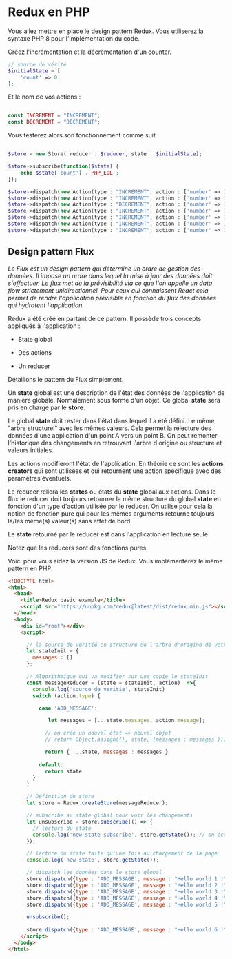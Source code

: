 ﻿# Redux en PHP

Vous allez mettre en place le design pattern Redux. Vous utiliserez la syntaxe PHP 8 pour l'implémentation du code.

Créez l'incrémentation et la décrémentation d'un counter.

```php
// source de vérité
$initialState = [
    'count' => 0
];
```

Et le nom de vos actions :

```php

const INCREMENT = "INCREMENT";
const DECREMENT = "DECREMENT";
```

Vous testerez alors son fonctionnement comme suit :

```php

$store = new Store( reducer : $reducer, state : $initialState);

$store->subscribe(function($state) {
    echo $state['count'] . PHP_EOL ;
});

$store->dispatch(new Action(type : "INCREMENT", action : ['number' => 1] )); // 1
$store->dispatch(new Action(type : "INCREMENT", action : ['number' => 1] )); // 2
$store->dispatch(new Action(type : "DECREMENT", action : ['number' => 1] )); // 1
$store->dispatch(new Action(type : "INCREMENT", action : ['number' => 1] )); // 2
$store->dispatch(new Action(type : "INCREMENT", action : ['number' => 1] )); // 3
$store->dispatch(new Action(type : "INCREMENT", action : ['number' => 1] )); // 4
$store->dispatch(new Action(type : "INCREMENT", action : ['number' => 1] )); // 5

```

## Design pattern Flux

*Le Flux est un design pattern qui détermine un ordre de gestion des données. Il impose un ordre dans lequel la mise à jour des données doit s'effectuer. Le flux met de la prévisibilité via ce que l'on appelle un data flow strictement unidirectionnel. Pour ceux qui connaissent React cela permet de rendre l'application prévisible en fonction du flux des données qui hydratent l'application.*

Redux a été créé en partant de ce pattern. Il possède trois concepts appliqués à l'application :

- State global 

- Des actions

- Un reducer

Détaillons le pattern du Flux simplement.

Un **state** global est une description de l'état des données de l'application de manière globale. Normalement sous forme d'un objet. Ce global **state** sera pris en charge par le **store**.

Le global **state** doit rester dans l'état dans lequel il a été défini. Le même "arbre structurel" avec les mêmes valeurs. Cela permet la relecture des données d'une application d'un point A vers un point B. On peut remonter l'historique des changements en retrouvant l'arbre d'origine ou structure et valeurs initiales.

Les actions modifieront l'état de l'application. En théorie ce sont les **actions creators** qui sont utilisées et qui retournent une action spécifique avec des paramètres éventuels. 

Le reducer reliera les **states** ou états du **state** global aux actions. Dans le flux le reducer doit toujours retourner la même structure du global **state** en fonction d'un type d'action utilisée par le reducer. On utilise pour cela la notion de fonction pure qui pour les mêmes arguments retourne toujours la/les même(s) valeur(s) sans effet de bord.

Le **state** retourné par le reducer est dans l'application en lecture seule.

Notez que les reducers sont des fonctions pures.

Voici pour vous aidez la version JS de Redux. Vous implémenterez le même pattern en PHP.

```html
<!DOCTYPE html>
<html>
  <head>
    <title>Redux basic example</title>
    <script src="https://unpkg.com/redux@latest/dist/redux.min.js"></script>
  </head>
  <body>
    <div id="root"></div>
    <script>

      // la source de véritié ou structure de l'arbre d'origine de votre application
      let stateInit = {
        messages : []
      };

      // Algorithmique qui va modifier sur une copie le stateInit 
      const messageReducer = (state = stateInit, action)  =>{
        console.log('source de veritie', stateInit)
        switch (action.type) {

          case 'ADD_MESSAGE':

             let messages = [...state.messages, action.message];

            // on crée un nouvel état => nouvel objet
            // return Object.assign({}, state, {messages : messages });

            return { ...state, messages : messages }
      
          default:
            return state
        }
      }

      // Définition du store
      let store = Redux.createStore(messageReducer);

      // subscribe au state global pour voir les changements
      let unsubscribe = store.subscribe(() => {
        // lecture du state 
        console.log('new state subscribe', store.getState()); // on écoute les changements
      });

      // lecture du state faite qu'une fois au chargement de la page
      console.log('new state', store.getState());

      // dispatch les données dans le store global
      store.dispatch({type : 'ADD_MESSAGE', message : "Hello world 1 !"});
      store.dispatch({type : 'ADD_MESSAGE', message : "Hello world 2 !"});
      store.dispatch({type : 'ADD_MESSAGE', message : "Hello world 3 !"});
      store.dispatch({type : 'ADD_MESSAGE', message : "Hello world 4 !"});
      store.dispatch({type : 'ADD_MESSAGE', message : "Hello world 5 !"});

      unsubscribe();
      
      store.dispatch({type : 'ADD_MESSAGE', message : "Hello world 6 !"});
    </script>
  </body>
</html>


```